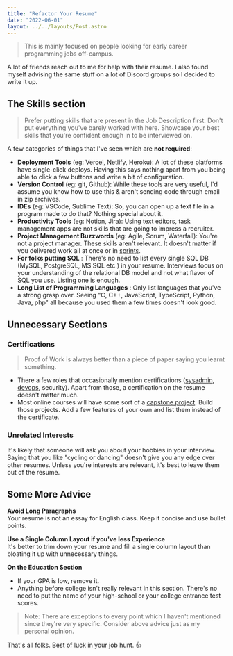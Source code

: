 ```yaml
---
title: "Refactor Your Resume"
date: "2022-06-01"
layout: ../../layouts/Post.astro
---
```


> This is mainly focused on people looking for early career programming jobs off-campus.

A lot of friends reach out to me for help with their resume. I also found myself advising the same stuff on a lot of Discord groups so I decided to write it up.

## The Skills section

> Prefer putting skills that are present in the Job Description first. Don't put everything you've barely worked with here. Showcase your best skills that you're confident enough in to be interviewed on.

A few categories of things that I've seen which are **not required**:

- **Deployment Tools** (eg: Vercel, Netlify, Heroku): A lot of these platforms have single-click deploys. Having this says nothing apart from you being able to click a few buttons and write a bit of configuration.
- **Version Control** (eg: git, Github): While these tools are very useful, I'd assume you know how to use this & aren't sending code through email in zip archives.
- **IDEs** (eg: VSCode, Sublime Text): So, you can open up a text file in a program made to do that? Nothing special about it.
- **Productivity Tools** (eg: Notion, Jira): Using text editors, task management apps are not skills that are going to impress a recruiter.
- **Project Management Buzzwords** (eg: Agile, Scrum, Waterfall): You're not a project manager. These skills aren't relevant. It doesn't matter if you delivered work all at once or in [sprints](https://www.atlassian.com/agile/scrum/sprints).
- **For folks putting SQL** : There's no need to list every single SQL DB (MySQL, PostgreSQL, MS SQL etc.) in your resume. Interviews focus on your understanding of the relational DB model and not what flavor of SQL you use. Listing one is enough.
- **Long List of Programming Languages** : Only list languages that you've a strong grasp over. Seeing "C, C++, JavaScript, TypeScript, Python, Java, php" all because you used them a few times doesn't look good.

## Unnecessary Sections

### Certifications

> Proof of Work is always better than a piece of paper saying you learnt something.

- There a few roles that occasionally mention certifications ([sysadmin](https://en.wikipedia.org/wiki/System_administrator), [devops](https://www.atlassian.com/devops/what-is-devops/devops-engineer), security). Apart from those, a certification on the resume doesn't matter much.
- Most online courses will have some sort of a [capstone project](https://en.wikipedia.org/wiki/Capstone_course). Build those projects. Add a few features of your own and list them instead of the certificate.

### Unrelated Interests

It's likely that someone will ask you about your hobbies in your interview. Saying that you like "cycling or dancing" doesn't give you any edge over other resumes. Unless you're interests are relevant, it's best to leave them out of the resume.

## Some More Advice

**Avoid Long Paragraphs**\
Your resume is not an essay for English class. Keep it concise and use bullet points.

**Use a Single Column Layout if you've less Experience**\
It's better to trim down your resume and fill a single column layout than bloating it up with unnecessary things.

**On the Education Section**

- If your GPA is low, remove it.
- Anything before college isn't really relevant in this section. There's no need to put the name of your high-school or your college entrance test scores.

> Note: There are exceptions to every point which I haven't mentioned since they're very specific. Consider above advice just as my personal opinion.

That's all folks. Best of luck in your job hunt. 👍
